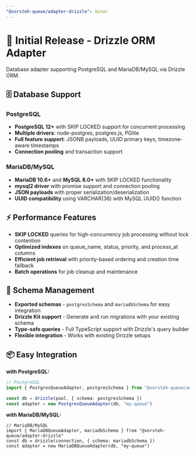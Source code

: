 ```yaml
---
"@vorsteh-queue/adapter-drizzle": minor
---
```


# 🚀 Initial Release - Drizzle ORM Adapter

Database adapter supporting PostgreSQL and MariaDB/MySQL via Drizzle ORM.

## 🗄️ Database Support

### PostgreSQL

- **PostgreSQL 12+** with SKIP LOCKED support for concurrent processing
- **Multiple drivers**: node-postgres, postgres.js, PGlite
- **Full feature support**: JSONB payloads, UUID primary keys, timezone-aware timestamps
- **Connection pooling** and transaction support

### MariaDB/MySQL

- **MariaDB 10.6+** and **MySQL 8.0+** with SKIP LOCKED functionality
- **mysql2 driver** with promise support and connection pooling
- **JSON payloads** with proper serialization/deserialization
- **UUID compatibility** using VARCHAR(36) with MySQL UUID() function

## ⚡ Performance Features

- **SKIP LOCKED** queries for high-concurrency job processing without lock contention
- **Optimized indexes** on queue_name, status, priority, and process_at columns
- **Efficient job retrieval** with priority-based ordering and creation time fallback
- **Batch operations** for job cleanup and maintenance

## 🔧 Schema Management

- **Exported schemas** - `postgresSchema` and `mariadbSchema` for easy integration
- **Drizzle Kit support** - Generate and run migrations with your existing schema
- **Type-safe queries** - Full TypeScript support with Drizzle's query builder
- **Flexible integration** - Works with existing Drizzle setups

## 📦 Easy Integration

**with PostgreSQL:**

```typescript
// PostgreSQL
import { PostgresQueueAdapter, postgresSchema } from "@vorsteh-queue/adapter-drizzle"

const db = drizzle(pool, { schema: postgresSchema })
const adapter = new PostgresQueueAdapter(db, "my-queue")
```

**with MariaDB/MySQL:**

```
// MariaDB/MySQL
import { MariaDBQueueAdapter, mariadbSchema } from "@vorsteh-queue/adapter-drizzle"
const db = drizzle(connection, { schema: mariadbSchema })
const adapter = new MariaDBQueueAdapter(db, "my-queue")
```

